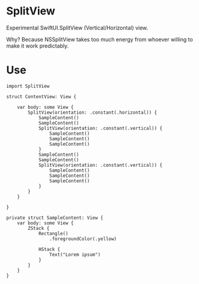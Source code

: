 # SplitView

Experimental SwiftUI.SplitView (Vertical/Horizontal) view.

Why? Because NSSplitView takes too much energy from whoever willing to make it work predictably.

# Use

```
import SplitView

struct ContentView: View {

    var body: some View {
        SplitView(orientation: .constant(.horizontal)) {
            SampleContent()
            SampleContent()
            SplitView(orientation: .constant(.vertical)) {
                SampleContent()
                SampleContent()
                SampleContent()
            }
            SampleContent()
            SampleContent()
            SplitView(orientation: .constant(.vertical)) {
                SampleContent()
                SampleContent()
                SampleContent()
            }
        }
    }
    
}

private struct SampleContent: View {
    var body: some View {
        ZStack {
            Rectangle()
                .foregroundColor(.yellow)

            HStack {
                Text("Lorem ipsum")
            }
        }
    }
}
```
